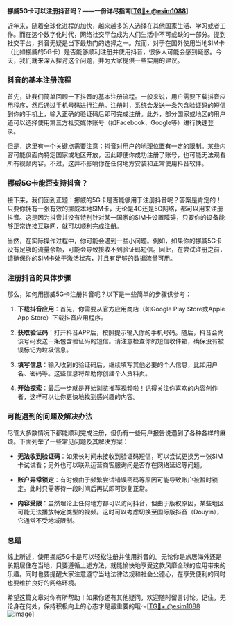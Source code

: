 **挪威5G卡可以注册抖音吗？——一份详尽指南[[TG💪+ @esim1088](https://t.me/s/esim1088)]**

近年来，随着全球化进程的加快，越来越多的人选择在其他国家生活、学习或者工作。而在这个数字化时代，网络社交平台成为人们生活中不可或缺的一部分。提到社交平台，抖音无疑是当下最热门的选择之一。然而，对于在国外使用当地SIM卡（比如挪威的5G卡）是否能够顺利注册并使用抖音，很多人可能会感到疑惑。今天，我们就来深入探讨这个问题，并为大家提供一些实用的建议。

### 抖音的基本注册流程

首先，让我们简单回顾一下抖音的基本注册流程。一般来说，用户需要下载抖音应用程序，然后通过手机号码进行注册。注册时，系统会发送一条包含验证码的短信到你的手机上，输入正确的验证码后即可完成注册。此外，部分国家或地区的用户还可以选择使用第三方社交媒体账号（如Facebook、Google等）进行快速登录。

但是，这里有一个关键点需要注意：抖音对用户的地理位置有一定的限制。某些内容可能仅面向特定国家或地区开放，因此即便你成功注册了账号，也可能无法观看所有视频内容。不过，这并不影响你在任何地方安装和正常使用抖音软件。

### 挪威5G卡能否支持抖音？

接下来，我们回到正题：挪威的5G卡是否能够用于注册抖音呢？答案是肯定的！只要你拥有一张有效的挪威本地SIM卡，无论是4G还是5G网络，都可以用来注册抖音。这是因为抖音并没有特别针对某一国家的SIM卡设置障碍，只要你的设备能够正常连接互联网，就可以顺利完成注册。

当然，在实际操作过程中，你可能会遇到一些小问题。例如，如果你的挪威5G卡没有足够的流量余额，可能会导致接收不到验证码短信。因此，在尝试注册之前，请确保你的SIM卡处于激活状态，并且有足够的数据流量可用。

### 注册抖音的具体步骤

那么，如何用挪威5G卡注册抖音呢？以下是一些简单的步骤供参考：

1. **下载抖音应用**：首先，你需要从官方应用商店（如Google Play Store或Apple App Store）下载抖音应用程序。
   
2. **获取验证码**：打开抖音APP后，按照提示输入你的手机号码。随后，抖音会向该号码发送一条包含验证码的短信。请注意检查你的短信收件箱，确保没有被误标记为垃圾信息。

3. **填写信息**：输入收到的验证码后，继续填写其他必要的个人信息，比如用户名、密码等。这些信息将帮助你创建个人资料页。

4. **开始探索**：最后一步就是开始浏览推荐视频啦！记得关注你喜欢的内容创作者，这样可以让你更快地找到感兴趣的内容。

### 可能遇到的问题及解决办法

尽管大多数情况下都能顺利完成注册，但仍有一些用户报告说遇到了各种各样的麻烦。下面列举了一些常见问题及其解决方案：

- **无法收到验证码**：如果长时间未接收到验证码短信，可以尝试更换另一张SIM卡试试看；另外也可以联系运营商客服询问是否存在网络延迟等问题。
  
- **账户异常锁定**：有时候由于频繁尝试错误密码等原因可能导致账户被暂时锁定。此时只需等待一段时间后再试即可恢复正常。

- **内容受限**：虽然理论上任何地方都可以访问抖音，但由于版权原因，某些地区可能无法播放特定类型的视频。这时可以考虑切换至国际版抖音（Douyin），它通常不受地域限制。

### 总结

综上所述，使用挪威5G卡是可以轻松注册并使用抖音的。无论你是旅居海外还是长期居住在当地，只要遵循上述方法，就能愉快地享受这款风靡全球的应用带来的乐趣。同时也要提醒大家注意遵守当地法律法规和社会公德心，在享受便利的同时也要维护良好的网络环境。

希望这篇文章对你有所帮助！如果你还有其他疑问，欢迎随时留言讨论。记住，无论身在何处，保持积极向上的心态才是最重要的哦～[[TG💪+ @esim1088](https://t.me/s/esim1088) ![Image](https://i.postimg.cc/4NQfJmqS/Snipaste-2025-05-13-00-14-12.png)]